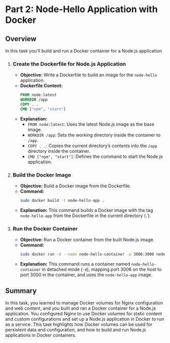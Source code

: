 # Part 2: Node-Hello Application with Docker

## Overview

In this task you'll build and run a Docker container for a Node.js application

1. ### Create the Dockerfile for Node.js Application

   - **Objective:** Write a Dockerfile to build an image for the `node-hello` application.
   - **Dockerfile Content:**
     ```dockerfile
     FROM node:latest
     WORKDIR /app
     COPY . .
     CMD ["npm", "start"]
     ```
   - **Explanation:**
     - `FROM node:latest`: Uses the latest Node.js image as the base image.
     - `WORKDIR /app`: Sets the working directory inside the container to `/app`.
     - `COPY . .`: Copies the current directory’s contents into the `/app` directory inside the container.
     - `CMD ["npm", "start"]`: Defines the command to start the Node.js application.

2. ### Build the Docker Image

   - **Objective:** Build a Docker image from the Dockerfile.
   - **Command:**
     ```bash
     sudo docker build -t node-hello-app .
     ```
   - **Explanation:** This command builds a Docker image with the tag `node-hello-app` from the Dockerfile in the current directory (`.`).

3. ### Run the Docker Container

   - **Objective:** Run a Docker container from the built Node.js image.
   - **Command:**
     ```bash
     sudo docker run -d --name node-hello-container -p 3006:3000 node-hello-app
     ```
   - **Explanation:** This command runs a container named `node-hello-container` in detached mode (`-d`), mapping port 3006 on the host to port 3000 in the container, and uses the `node-hello-app` image.

## Summary

In this task, you learned to manage Docker volumes for Nginx configuration and web content, and you built and ran a Docker container for a Node.js application. You configured Nginx to use Docker volumes for static content and custom configurations and set up a Node.js application in Docker to run as a service. This task highlights how Docker volumes can be used for persistent data and configuration, and how to build and run Node.js applications in Docker containers.
